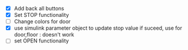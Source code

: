 - [x] Add back all buttons
- [x] Set STOP functionality
- [ ] Change colors for door
- [x] use simulink parameter object to update stop value if suceed, use for door,floor : doesn't work
- [ ] set OPEN functionality
